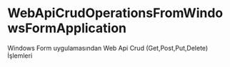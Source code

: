 # WebApiCrudOperationsFromWindowsFormApplication
Windows Form uygulamasından Web Api Crud (Get,Post,Put,Delete) İşlemleri
